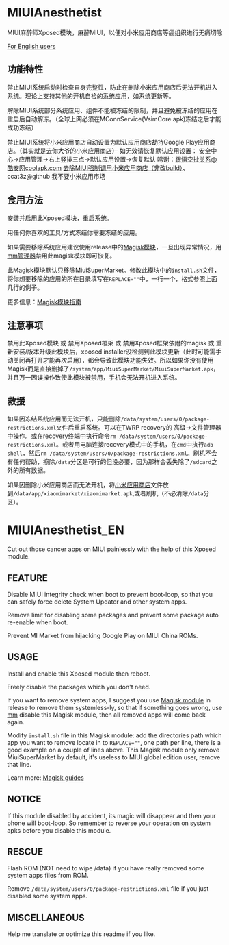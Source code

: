 # MIUIAnesthetist
MIUI麻醉师Xposed模块，麻醉MIUI，以便对小米应用商店等癌组织进行无痛切除

[For English users](#MIUIAnesthetist_EN)

## 功能特性
禁止MIUI系统启动时检查自身完整性，防止在删除小米应用商店后无法开机进入系统。理论上支持其他的开机自检的系统应用，如系统更新等。

解除MIUI系统部分系统应用、组件不能被冻结的限制，并且避免被冻结的应用在重启后自动解冻。（全球上网必须在MConnService(VsimCore.apk)冻结之后才能成功冻结）

禁止MIUI系统将小米应用商店自动设置为默认应用商店劫持Google Play应用商店。~~（其实就是去你大爷的小米应用商店）~~ 如无效请恢复默认应用设置： 安全中心->应用管理->右上竖排三点->默认应用设置->恢复默认 鸣谢：跟悟空扯关系@酷安网coolapk.com [去除MIUI强制调用小米应用商店（非改build）](https://www.coolapk.com/feed/8492730?shareKey=MjM2ODkyMTI5Zjg4NWNlZDJhMzI~)、ccat3z@github 我不要小米应用市场

## 食用方法
安装并启用此Xposed模块，重启系统。

用任何你喜欢的工具/方式冻结你需要冻结的应用。

如果需要移除系统应用建议使用release中的[Magisk模块](https://github.com/neoblackxt/MIUIAnesthetist/releases/download/v2.0/MIUIAnesthetistHelperMagiskModule.zip)，一旦出现异常情况，用[mm管理器](https://github.com/Magisk-Modules-Repo/mm)禁用此magisk模块即可恢复。

此Magisk模块默认只移除MiuiSuperMarket。修改此模块中的`install.sh`文件，将你想要移除的应用的所在目录填写在`REPLACE=""`中，一行一个，格式参照上面几行的例子。

更多信息：[Magisk模块指南](https://topjohnwu.github.io/Magisk/guides.html#remove-folders)

## 注意事项
禁用此Xposed模块 或 禁用Xposed框架 或 禁用Xposed框架依附的magisk 或 重新安装/版本升级此模块后，xposed installer没检测到此模块更新（此时可能需手动关闭再打开才能再次启用），都会导致此模块功能失效。所以如果你没有使用Magisk而是直接删掉了`/system/app/MiuiSuperMarket/MiuiSuperMarket.apk`，并且万一因误操作致使此模块被禁用，手机会无法开机进入系统。

## 救援
如果因冻结系统应用而无法开机，只能删除`/data/system/users/0/package-restrictions.xml`文件后重启系统。可以在TWRP recovery的 高级->文件管理器 中操作。或在recovery终端中执行命令`rm /data/system/users/0/package-restrictions.xml`。或者用电脑连接recovery模式中的手机，在`cmd`中执行`adb shell`，然后`rm /data/system/users/0/package-restrictions.xml`。刷机不会有任何帮助，擦除`/data`分区是可行的但没必要，因为那样会丢失除了`/sdcard`之外的所有数据。

如果因删除小米应用商店而无法开机，将[小米应用商店](http://apkpure.co/xiaomi-market-com-xiaomi-market/)文件放到`/data/app/xiaomimarket/xiaomimarket.apk`,或者刷机（不必清除`/data`分区）。

# MIUIAnesthetist_EN
Cut out those cancer apps on MIUI painlessly with the help of this Xposed module.

## FEATURE
Disable MIUI integrity check when boot to prevent boot-loop, so that you can safely force delete System Updater and other system apps.

Remove limit for disabling some packages and prevent some package auto re-enable when boot.

Prevent MI Market from hijacking Google Play on MIUI China ROMs.

## USAGE
Install and enable this Xposed module then reboot.

Freely disable the packages which you don't need.

If you want to remove system apps, I suggest you use [Magisk module](https://github.com/neoblackxt/MIUIAnesthetist/releases/download/v2.0/MIUIAnesthetistHelperMagiskModule.zip) in release to remove them systemless-ly, 
so that if something goes wrong, use [mm](https://github.com/Magisk-Modules-Repo/mm) disable this Magisk module, then all removed apps will come back again. 

Modify `install.sh` file in this Magisk module: add the directories path which app you want to remove locate in to `REPLACE=""`, one path per line, there is a good example on a couple of lines above.
This Magisk module only remove MiuiSuperMarket by default, it's useless to MIUI global edition user, remove that line.

Learn more: [Magisk guides](https://topjohnwu.github.io/Magisk/guides.html#remove-folders)

## NOTICE
If this module disabled by accident, its magic will disappear and then your phone will boot-loop. So remember to reverse your operation on system apks before you disable this module.

## RESCUE
Flash ROM (NOT need to wipe /data) if you have really removed some system apps files from ROM.

Remove `/data/system/users/0/package-restrictions.xml` file if you just disabled some system apps.

## MISCELLANEOUS
Help me translate or optimize this readme if you like.
